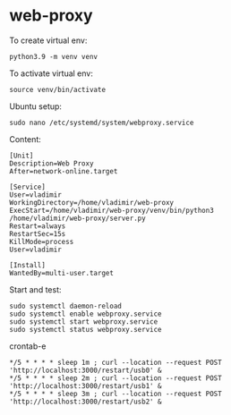 # web-proxy

To create virtual env:
```
python3.9 -m venv venv
```

To activate virtual env:
```
source venv/bin/activate
```

Ubuntu setup:
```shell
sudo nano /etc/systemd/system/webproxy.service
```

Content:
```shell
[Unit]
Description=Web Proxy
After=network-online.target

[Service]
User=vladimir
WorkingDirectory=/home/vladimir/web-proxy
ExecStart=/home/vladimir/web-proxy/venv/bin/python3 /home/vladimir/web-proxy/server.py
Restart=always
RestartSec=15s
KillMode=process
User=vladimir

[Install]
WantedBy=multi-user.target
```

Start and test:
```shell
sudo systemctl daemon-reload
sudo systemctl enable webproxy.service
sudo systemctl start webproxy.service
sudo systemctl status webproxy.service
```

crontab-e
```shell
*/5 * * * * sleep 1m ; curl --location --request POST 'http://localhost:3000/restart/usb0' &
*/5 * * * * sleep 2m ; curl --location --request POST 'http://localhost:3000/restart/usb1' &
*/5 * * * * sleep 3m ; curl --location --request POST 'http://localhost:3000/restart/usb2' &
```

